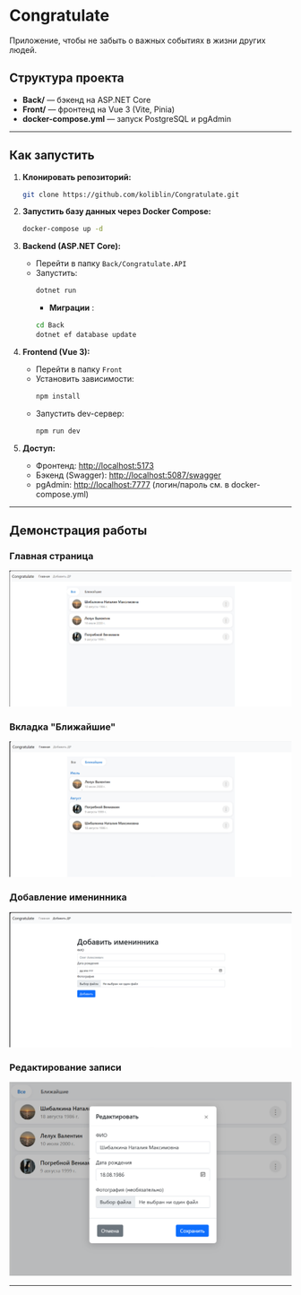 # Congratulate

Приложение, чтобы не забыть о важных событиях в жизни других людей.

## Структура проекта
- **Back/** — бэкенд на ASP.NET Core 
- **Front/** — фронтенд на Vue 3 (Vite, Pinia)
- **docker-compose.yml** — запуск PostgreSQL и pgAdmin 

---

## Как запустить

1. **Клонировать репозиторий:**
   ```sh
   git clone https://github.com/koliblin/Congratulate.git
   ```

2. **Запустить базу данных через Docker Compose:**
   ```sh
   docker-compose up -d
   ```

3. **Backend (ASP.NET Core):**
   - Перейти в папку `Back/Congratulate.API`
   - Запустить:
     ```sh
     dotnet run
     ```
     - **Миграции** :
     ```sh
     cd Back
     dotnet ef database update
     ```

4. **Frontend (Vue 3):**
   - Перейти в папку `Front`
   - Установить зависимости:
     ```sh
     npm install
     ```
   - Запустить dev-сервер:
     ```sh
     npm run dev
     ```

5. **Доступ:**
   - Фронтенд: [http://localhost:5173](http://localhost:5173)
   - Бэкенд (Swagger): [http://localhost:5087/swagger](http://localhost:5087/swagger)
   - pgAdmin: [http://localhost:7777](http://localhost:7777) (логин/пароль см. в docker-compose.yml)

---

## Демонстрация работы

### Главная страница
![Главная страница](Front/src/assets/Главная.png)

### Вкладка "Ближайшие"
![Ближайшие](Front/src/assets/Ближайшие.png)

### Добавление именинника
![Добавление](Front/src/assets/Добавление.png)

### Редактирование записи
![Редактирование](Front/src/assets/Редактирование.png)


---
 
